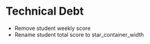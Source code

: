 # Technical Debt

* Remove student weekly score
* Rename student total score to star_container_width